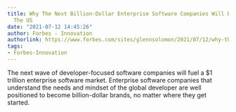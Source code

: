 ```yaml
---
title: Why The Next Billion-Dollar Enterprise Software Companies Will Be Born Outside
  The US
date: "2021-07-12 14:45:26"
author: Forbes - Innovation
authorlink: https://www.forbes.com/sites/glennsolomon/2021/07/12/why-the-next-billion-dollar-enterprise-software-companies-will-be-born-outside-the-us/
tags:
- Forbes-Innovation
---
```

The next wave of developer-focused software companies will fuel a $1 trillion enterprise software market. Enterprise software companies that understand the needs and mindset of the global developer are well positioned to become billion-dollar brands, no matter where they get started.